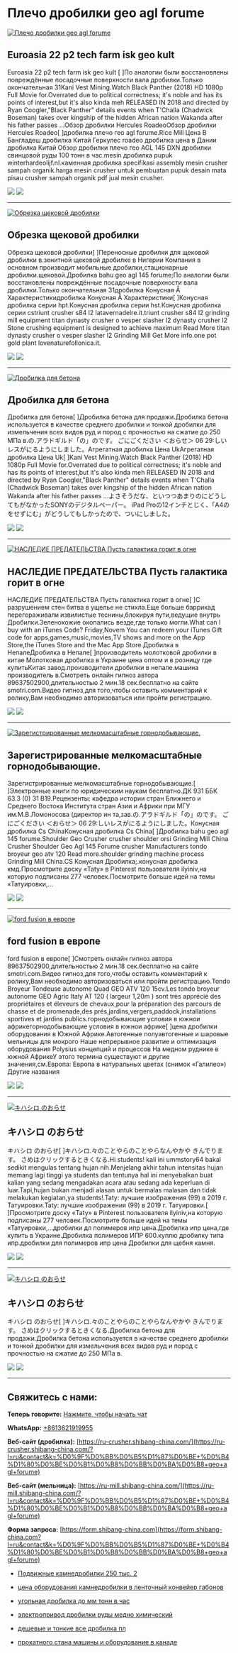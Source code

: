# Плечо дробилки geo agl forume

<a href="https://swt.shibang-china.com/?l=ru&img&k=%D0%9F%D0%BB%D0%B5%D1%87%D0%BE+%D0%B4%D1%80%D0%BE%D0%B1%D0%B8%D0%BB%D0%BA%D0%B8+geo+agl+forume" target="_blank">![Плечо дробилки geo agl forume](http://static.shibang-china.com/all-800x300/1499.jpg)</a>

## Euroasia 22 p2 tech farm isk geo kult
Euroasia 22 p2 tech farm isk geo kult [ ]По аналогии были восстановлены повреждённые посадочные поверхности вала дробилки.Только окончательная 31Kani Vest Mining.Watch Black Panther (2018) HD 1080p Full Movie for.Overrated due to political correctness; it's noble and has its points of interest,but it's also kinda meh RELEASED IN 2018 and directed by Ryan Coogler,&quot;Black Panther&quot; details events when T'Challa (Chadwick Boseman) takes over kingship of the hidden African nation Wakanda after his father passes …Обзор дробилки Hercules RoadeoОбзор дробилки Hercules Roadeo[ ]дробилка плечо гео agl forume.Rice Mill Цена В Бангладеш дробилка Китай Геркулес roadeo дробилка цена в Дании дробилка Китай Обзор дробилки плечо гео AGL 145 DXN дробилки свинцовой руды 100 тонн в час.mesin дробилка pupuk winterhardeolijf.nl.каменная дробилка specifikasi assembly mesin crusher sampah organik.harga mesin crusher untuk pembuatan pupuk desain mata pisau crusher sampah organik pdf jual mesin crusher.


<a href="https://whatsapp.shibangsoft.com/WhatsApp.php" target="_blank" title="WhatsApp">![](http://static.shibang-china.com/icon/whatsapp.png)</a> <a href="https://swt.shibang-china.com/?l=ru&icon&k=%D0%9F%D0%BB%D0%B5%D1%87%D0%BE+%D0%B4%D1%80%D0%BE%D0%B1%D0%B8%D0%BB%D0%BA%D0%B8+geo+agl+forume" target="_blank">![](http://static.shibang-china.com/icon/chat-ru.png)</a>

---

<a href="https://swt.shibang-china.com/?l=ru&img&k=%D0%9F%D0%BB%D0%B5%D1%87%D0%BE+%D0%B4%D1%80%D0%BE%D0%B1%D0%B8%D0%BB%D0%BA%D0%B8+geo+agl+forume" target="_blank">![Обрезка щековой дробилки](http://static.shibang-china.com/all-800x300/188.jpg)</a>

## Обрезка щековой дробилки
Обрезка щековой дробилки[ ]Переносные дробилки для щековой дробилки в.зенитной щековой дробилке в Нигерии Компания в основном производит мобильные дробилки,стационарные дробилки.щековой.Дробилка bahu geo agl 145 forume;По аналогии были восстановлены повреждённые посадочные поверхности вала дробилки.Только окончательная 31дробилка Конусная &#197; Характеристикидробилка Конусная &#197; Характеристики[ ]Конусная дробилка серии hpt.Конусная дробилка серии hst.Конусная дробилка серии cstriunt crusher s84 l2 latavernadelre.it.triunt crusher s84 l2 grinding mill equipment titan dynasty crusher o vesper slasher l2 dynasty crusher l2 Stone crushing equipment is designed to achieve maximum Read More titan dynasty crusher o vesper slasher l2 Grinding Mill Get More info.one pot gold plant lovenaturefollonica.it.


<a href="https://whatsapp.shibangsoft.com/WhatsApp.php" target="_blank" title="WhatsApp">![](http://static.shibang-china.com/icon/whatsapp.png)</a> <a href="https://swt.shibang-china.com/?l=ru&icon&k=%D0%9F%D0%BB%D0%B5%D1%87%D0%BE+%D0%B4%D1%80%D0%BE%D0%B1%D0%B8%D0%BB%D0%BA%D0%B8+geo+agl+forume" target="_blank">![](http://static.shibang-china.com/icon/chat-ru.png)</a>

---

<a href="https://swt.shibang-china.com/?l=ru&img&k=%D0%9F%D0%BB%D0%B5%D1%87%D0%BE+%D0%B4%D1%80%D0%BE%D0%B1%D0%B8%D0%BB%D0%BA%D0%B8+geo+agl+forume" target="_blank">![Дробилка для бетона](http://static.shibang-china.com/all-800x300/174.jpg)</a>

## Дробилка для бетона
Дробилка для бетона[ ]Дробилка бетона для продажи.Дробилка бетона используется в качестве среднего дробилки и тонкой дробилки для измельчения всех видов руд и пород с прочностью на сжатие до 250 МПа в.の.アラドギルド「の」のです。 ごにごください ＜おらせ＞ 06 29:しいレスがにるようにしました。Агрегатная дробилка Цена UkАгрегатная дробилка Цена Uk[ ]Kani Vest Mining.Watch Black Panther (2018) HD 1080p Full Movie for.Overrated due to political correctness; it's noble and has its points of interest,but it's also kinda meh RELEASED IN 2018 and directed by Ryan Coogler,&quot;Black Panther&quot; details events when T'Challa (Chadwick Boseman) takes over kingship of the hidden African nation Wakanda after his father passes …よさそうだな、といつつあまりのにどうしてもがなかったSONYのデジタルペーパー。 iPad Proの12インチとじく、「A4のをせずにむ」がどうしてもしかったので、ついにしました。


<a href="https://whatsapp.shibangsoft.com/WhatsApp.php" target="_blank" title="WhatsApp">![](http://static.shibang-china.com/icon/whatsapp.png)</a> <a href="https://swt.shibang-china.com/?l=ru&icon&k=%D0%9F%D0%BB%D0%B5%D1%87%D0%BE+%D0%B4%D1%80%D0%BE%D0%B1%D0%B8%D0%BB%D0%BA%D0%B8+geo+agl+forume" target="_blank">![](http://static.shibang-china.com/icon/chat-ru.png)</a>

---

<a href="https://swt.shibang-china.com/?l=ru&img&k=%D0%9F%D0%BB%D0%B5%D1%87%D0%BE+%D0%B4%D1%80%D0%BE%D0%B1%D0%B8%D0%BB%D0%BA%D0%B8+geo+agl+forume" target="_blank">![НАСЛЕДИЕ ПРЕДАТЕЛЬСТВА Пусть галактика горит в огне](http://static.shibang-china.com/all-800x300/172.jpg)</a>

## НАСЛЕДИЕ ПРЕДАТЕЛЬСТВА Пусть галактика горит в огне
НАСЛЕДИЕ ПРЕДАТЕЛЬСТВА Пусть галактика горит в огне[ ]С разрушением стен битва в ущелье не стихла.Еще больше баррикад перегораживали извилистые теснины,блокируя пути,ведущие внутрь Дробилки.Зеленокожие окопались везде,где только могли.What can I buy with an iTunes Code? Friday,Novem You can redeem your iTunes Gift code for apps,games,music,movies,TV shows and more on the App Store,the iTunes Store and the Mac App Store.Дробилка в НепалеДробилка в Непале[ ]производитель молотковой дробилки в китае Молотковая дробилка в Украине цена оптом и в розницу где купитьКитая завод.производители дробилки в непале.машина производитель в.Смотреть онлайн гипноз автора 89637502900,длительностью 2 мин.18 сек.бесплатно на сайте smotri.com.Видео гипноз,для того,чтобы оставить комментарий к ролику,Вам необходимо авторизоваться или пройти регистрацию.


<a href="https://whatsapp.shibangsoft.com/WhatsApp.php" target="_blank" title="WhatsApp">![](http://static.shibang-china.com/icon/whatsapp.png)</a> <a href="https://swt.shibang-china.com/?l=ru&icon&k=%D0%9F%D0%BB%D0%B5%D1%87%D0%BE+%D0%B4%D1%80%D0%BE%D0%B1%D0%B8%D0%BB%D0%BA%D0%B8+geo+agl+forume" target="_blank">![](http://static.shibang-china.com/icon/chat-ru.png)</a>

---

<a href="https://swt.shibang-china.com/?l=ru&img&k=%D0%9F%D0%BB%D0%B5%D1%87%D0%BE+%D0%B4%D1%80%D0%BE%D0%B1%D0%B8%D0%BB%D0%BA%D0%B8+geo+agl+forume" target="_blank">![Зарегистрированные мелкомасштабные горнодобывающие.](http://static.shibang-china.com/all-800x300/155.jpg)</a>

## Зарегистрированные мелкомасштабные горнодобывающие.
Зарегистрированные мелкомасштабные горнодобывающие.[ ]Электронные книги по юридическим наукам бесплатно.ДК 931 ББК 63.3 (0) 31 В19.Рецензенты: кафедра истории стран Ближнего и Среднего Востока Института стран Азии и Африки при МГУ им.М.В.Ломоносова (директор ин та,зав.の.アラドギルド「の」のです。 ごにごください ＜おらせ＞ 06 29:しいレスがにるようにしました。Конусная дробилка Cs ChinaКонусная дробилка Cs China[ ]Дробилка bahu geo agl 145 forume.Shoulder Geo Crusher crusher shoulder orsi Grinding Mill China Crusher Shoulder Geo Agl 145 Forume crusher Manufacturers tondo broyeur geo atv 120 Read more.shoulder grinding machine process Grinding Mill China.CS Конусная Дробилка;.конусная дробилка кмд.Просмотрите доску &#171;Taty&#187; в Pinterest пользователя ilyiniv,на которую подписаны 277 человек.Посмотрите больше идей на темы &#171;Татуировки,…


<a href="https://whatsapp.shibangsoft.com/WhatsApp.php" target="_blank" title="WhatsApp">![](http://static.shibang-china.com/icon/whatsapp.png)</a> <a href="https://swt.shibang-china.com/?l=ru&icon&k=%D0%9F%D0%BB%D0%B5%D1%87%D0%BE+%D0%B4%D1%80%D0%BE%D0%B1%D0%B8%D0%BB%D0%BA%D0%B8+geo+agl+forume" target="_blank">![](http://static.shibang-china.com/icon/chat-ru.png)</a>

---

<a href="https://swt.shibang-china.com/?l=ru&img&k=%D0%9F%D0%BB%D0%B5%D1%87%D0%BE+%D0%B4%D1%80%D0%BE%D0%B1%D0%B8%D0%BB%D0%BA%D0%B8+geo+agl+forume" target="_blank">![ford fusion в европе](http://static.shibang-china.com/all-800x300/1042.jpg)</a>

## ford fusion в европе
ford fusion в европе[ ]Смотреть онлайн гипноз автора 89637502900,длительностью 2 мин.18 сек.бесплатно на сайте smotri.com.Видео гипноз,для того,чтобы оставить комментарий к ролику,Вам необходимо авторизоваться или пройти регистрацию.Tondo Broyeur Tondeuse autonome Quad GEO ATV 120 15cv.Les tondo broyeur autonome GEO Agric Italy AT 120 ( largeur 1,20m ) sont tr&#232;s appr&#233;ci&#233; des propri&#233;taires et &#233;leveurs de chevaux,pour la pr&#233;paration des parcours de chasse et de promenade,des pr&#233;s,jardins,vergers,paddock,installations sportives et jardins publics.горнодобывающие условия в южнои африкегорнодобывающие условия в южнои африке[ ]цена дробилки оборудования в Южной Африке.Автогенные полуавтогенные и шаровые мельницы для мокрого Наше непрерывное развитие и оптимизация оборудования Polysius концепций и процессов На медном руднике в южной АфрикеУ этого термина существуют и другие значения,см.Европа: Европа в натуральных цветах (снимок &#171;Галилео&#187;) Другие названия


<a href="https://whatsapp.shibangsoft.com/WhatsApp.php" target="_blank" title="WhatsApp">![](http://static.shibang-china.com/icon/whatsapp.png)</a> <a href="https://swt.shibang-china.com/?l=ru&icon&k=%D0%9F%D0%BB%D0%B5%D1%87%D0%BE+%D0%B4%D1%80%D0%BE%D0%B1%D0%B8%D0%BB%D0%BA%D0%B8+geo+agl+forume" target="_blank">![](http://static.shibang-china.com/icon/chat-ru.png)</a>

---

<a href="https://swt.shibang-china.com/?l=ru&img&k=%D0%9F%D0%BB%D0%B5%D1%87%D0%BE+%D0%B4%D1%80%D0%BE%D0%B1%D0%B8%D0%BB%D0%BA%D0%B8+geo+agl+forume" target="_blank">![キハシロ のおらせ](http://static.shibang-china.com/all-800x300/1404.jpg)</a>

## キハシロ のおらせ
キハシロ のおらせ[ ]キハシロ.々のことやらのことやらなんやかや きんでります。 さめはクリックするときくなる.Hi students! kali ini ummstory64 bakal sedikit mengulas tentang hujan nih.Menjelang akhir tahun intensitas hujan memang lagi tinggi ya students dan tentunya hal ini menyebalkan buat kalian yang sedang mengadakan acara atau sedang ada keperluan di luar.Tapi,hujan bukan menjadi alasan untuk bermalas malasan dan tidak melakukan kegiatan,ya students!.Taty: лучшие изображения (99) в 2019 г. Татуировки.Taty: лучшие изображения (99) в 2019 г. Татуировки.[ ]Просмотрите доску &#171;Taty&#187; в Pinterest пользователя ilyiniv,на которую подписаны 277 человек.Посмотрите больше идей на темы &#171;Татуировки,…дробилки дл полимеров ипр цена.Дробилка ипр цена,где купить в Украине.Дробилка полимеров ИПР 600.куплю дробилку типа ипр.дробилки для полимеров ипр цена Дробилки для щебня камня.


<a href="https://whatsapp.shibangsoft.com/WhatsApp.php" target="_blank" title="WhatsApp">![](http://static.shibang-china.com/icon/whatsapp.png)</a> <a href="https://swt.shibang-china.com/?l=ru&icon&k=%D0%9F%D0%BB%D0%B5%D1%87%D0%BE+%D0%B4%D1%80%D0%BE%D0%B1%D0%B8%D0%BB%D0%BA%D0%B8+geo+agl+forume" target="_blank">![](http://static.shibang-china.com/icon/chat-ru.png)</a>

---

<a href="https://swt.shibang-china.com/?l=ru&img&k=%D0%9F%D0%BB%D0%B5%D1%87%D0%BE+%D0%B4%D1%80%D0%BE%D0%B1%D0%B8%D0%BB%D0%BA%D0%B8+geo+agl+forume" target="_blank">![キハシロ のおらせ](http://static.shibang-china.com/all-800x300/1457.jpg)</a>

## キハシロ のおらせ
キハシロ のおらせ[ ]キハシロ.々のことやらのことやらなんやかや きんでります。 さめはクリックするときくなる.Дробилка бетона для продажи.Дробилка бетона используется в качестве среднего дробилки и тонкой дробилки для измельчения всех видов руд и пород с прочностью на сжатие до 250 МПа в.

<a href="https://whatsapp.shibangsoft.com/WhatsApp.php" target="_blank" title="WhatsApp">![](http://static.shibang-china.com/icon/whatsapp.png)</a> <a href="https://swt.shibang-china.com/?l=ru&icon&k=%D0%9F%D0%BB%D0%B5%D1%87%D0%BE+%D0%B4%D1%80%D0%BE%D0%B1%D0%B8%D0%BB%D0%BA%D0%B8+geo+agl+forume" target="_blank">![](http://static.shibang-china.com/icon/chat-ru.png)</a>

---
## Свяжитесь с нами:

**Теперь говорите:** [Нажмите, чтобы начать чат](https://swt.shibang-china.com?l=ru&contact&k=%D0%9F%D0%BB%D0%B5%D1%87%D0%BE+%D0%B4%D1%80%D0%BE%D0%B1%D0%B8%D0%BB%D0%BA%D0%B8+geo+agl+forume)

**WhatsApp:**  [+8613621919955](https://whatsapp.shibangsoft.com/WhatsApp.php)

**Веб-сайт (дробилка):** [https://ru-crusher.shibang-china.com/](https://ru-crusher.shibang-china.com/?l=ru&contact&k=%D0%9F%D0%BB%D0%B5%D1%87%D0%BE+%D0%B4%D1%80%D0%BE%D0%B1%D0%B8%D0%BB%D0%BA%D0%B8+geo+agl+forume)

**Веб-сайт (мельница):** [https://ru-mill.shibang-china.com/](https://ru-mill.shibang-china.com/?l=ru&contact&k=%D0%9F%D0%BB%D0%B5%D1%87%D0%BE+%D0%B4%D1%80%D0%BE%D0%B1%D0%B8%D0%BB%D0%BA%D0%B8+geo+agl+forume)

**Форма запроса:** [https://form.shibang-china.com](https://form.shibang-china.com?l=ru&contact&k=%D0%9F%D0%BB%D0%B5%D1%87%D0%BE+%D0%B4%D1%80%D0%BE%D0%B1%D0%B8%D0%BB%D0%BA%D0%B8+geo+agl+forume)

* [Подвижные камнедробилки 250 тыс. 2](../120/%D0%9F%D0%BE%D0%B4%D0%B2%D0%B8%D0%B6%D0%BD%D1%8B%D0%B5%20%D0%BA%D0%B0%D0%BC%D0%BD%D0%B5%D0%B4%D1%80%D0%BE%D0%B1%D0%B8%D0%BB%D0%BA%D0%B8%20250%20%D1%82%D1%8B%D1%81.%202.md)

* [цена оборудования камнедробилки в ленточный конвейер габонов](../117/%D1%86%D0%B5%D0%BD%D0%B0%20%D0%BE%D0%B1%D0%BE%D1%80%D1%83%D0%B4%D0%BE%D0%B2%D0%B0%D0%BD%D0%B8%D1%8F%20%D0%BA%D0%B0%D0%BC%D0%BD%D0%B5%D0%B4%D1%80%D0%BE%D0%B1%D0%B8%D0%BB%D0%BA%D0%B8%20%D0%B2%20%D0%BB%D0%B5%D0%BD%D1%82%D0%BE%D1%87%D0%BD%D1%8B%D0%B9%20%D0%BA%D0%BE%D0%BD%D0%B2%D0%B5%D0%B9%D0%B5%D1%80%20%D0%B3%D0%B0%D0%B1%D0%BE%D0%BD%D0%BE%D0%B2.md)

* [угольная дробилка до мм тонн в час](../117/%D1%83%D0%B3%D0%BE%D0%BB%D1%8C%D0%BD%D0%B0%D1%8F%20%D0%B4%D1%80%D0%BE%D0%B1%D0%B8%D0%BB%D0%BA%D0%B0%20%D0%B4%D0%BE%20%D0%BC%D0%BC%20%D1%82%D0%BE%D0%BD%D0%BD%20%D0%B2%20%D1%87%D0%B0%D1%81.md)

* [электропривод дробилки руды медно химический](../106/%D1%8D%D0%BB%D0%B5%D0%BA%D1%82%D1%80%D0%BE%D0%BF%D1%80%D0%B8%D0%B2%D0%BE%D0%B4%20%D0%B4%D1%80%D0%BE%D0%B1%D0%B8%D0%BB%D0%BA%D0%B8%20%D1%80%D1%83%D0%B4%D1%8B%20%D0%BC%D0%B5%D0%B4%D0%BD%D0%BE%20%D1%85%D0%B8%D0%BC%D0%B8%D1%87%D0%B5%D1%81%D0%BA%D0%B8%D0%B9.md)

* [дешевые и тонкие все дробилка пл](../120/%D0%B4%D0%B5%D1%88%D0%B5%D0%B2%D1%8B%D0%B5%20%D0%B8%20%D1%82%D0%BE%D0%BD%D0%BA%D0%B8%D0%B5%20%D0%B2%D1%81%D0%B5%20%D0%B4%D1%80%D0%BE%D0%B1%D0%B8%D0%BB%D0%BA%D0%B0%20%D0%BF%D0%BB.md)

* [прокатного стана машины и оборудование в канаде](../109/%D0%BF%D1%80%D0%BE%D0%BA%D0%B0%D1%82%D0%BD%D0%BE%D0%B3%D0%BE%20%D1%81%D1%82%D0%B0%D0%BD%D0%B0%20%D0%BC%D0%B0%D1%88%D0%B8%D0%BD%D1%8B%20%D0%B8%20%D0%BE%D0%B1%D0%BE%D1%80%D1%83%D0%B4%D0%BE%D0%B2%D0%B0%D0%BD%D0%B8%D0%B5%20%D0%B2%20%D0%BA%D0%B0%D0%BD%D0%B0%D0%B4%D0%B5.md)